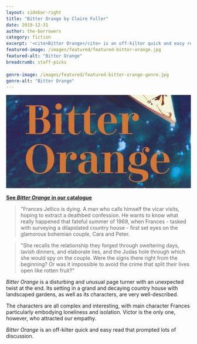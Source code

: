 ```yaml
---
layout: sidebar-right
title: "Bitter Orange by Claire Fuller"
date: 2019-12-31
author: the-borrowers
category: fiction
excerpt: '<cite>Bitter Orange</cite> is an off-kilter quick and easy read that prompted lots of discussion.'
featured-image: /images/featured/featured-bitter-orange.jpg
featured-alt: "Bitter Orange"
breadcrumb: staff-picks

genre-image: /images/featured/featured-bitter-orange-genre.jpg
genre-alt: "Bitter Orange"
---
```


![Bitter Orange](/images/featured/featured-bitter-orange.jpg)

**[See <cite>Bitter Orange</cite> in our catalogue](https://suffolk.spydus.co.uk/cgi-bin/spydus.exe/ENQ/OPAC/BIBENQ?BRN=2533843)**

> "Frances Jellico is dying. A man who calls himself the vicar visits, hoping to extract a deathbed confession. He wants to know what really happened that fateful summer of 1969, when Frances - tasked with surveying a dilapidated country house - first set eyes on the glamorous bohemian couple, Cara and Peter.

> "She recalls the relationship they forged through sweltering days, lavish dinners, and elaborate lies, and the Judas hole through which she would spy on the couple. Were the signs there right from the beginning? Or was it impossible to avoid the crime that split their lives open like rotten fruit?"

<cite>Bitter Orange</cite> is a disturbing and unusual page turner with an unexpected twist at the end. Its setting in a grand and decaying country house with landscaped gardens, as well as its characters, are very well-described.

The characters are all complex and interesting, with main character Frances particularly embodying loneliness and isolation. Victor is the only one, however, who attracted our empathy.

<cite>Bitter Orange</cite> is an off-kilter quick and easy read that prompted lots of discussion.
